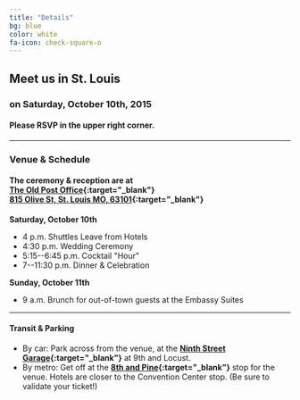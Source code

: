 ```yaml
---
title: "Details"
bg: blue
color: white
fa-icon: check-square-o
---
```


## **Meet us in St. Louis**

### on Saturday, October 10th, 2015

#### **Please RSVP in the upper right corner.**

-------------------------

### **Venue & Schedule**

#### The ceremony & reception are at<br> **[The Old Post Office](http://oldpostofficestl.com/){:target="_blank"}** <br>[815 Olive St, St. Louis MO, 63101](https://www.google.com/maps?ll=38.629057,-90.192944&z=16&t=m&hl=en-US&gl=US&mapclient=embed&cid=16792576850699164824){:target="_blank"}

**Saturday, October 10th**

* 4 p.m. Shuttles Leave from Hotels
* 4:30 p.m. Wedding Ceremony
* 5:15--6:45 p.m. Cocktail "Hour"
* 7--11:30 p.m. Dinner & Celebration

**Sunday, October 11th**

* 9 a.m. Brunch for out-of-town guests at the Embassy Suites

-------------------------

#### **Transit & Parking**

* By car: Park across from the venue, at the **[Ninth Street Garage](https://www.google.com/maps/place/N+9th+St+%26+Locust+St,+St+Louis,+MO+63101/@38.6298545,-90.1929609,17z/data=!4m2!3m1!1s0x87d8b318e46a07eb:0xd43af225cbe6122a){:target="_blank"}** at 9th and Locust.
* By metro: Get off at the **[8th and Pine](https://www.google.com/maps/place/8th+and+Pine+Metrolink+Station/@38.627908,-90.192705,17z/data=!3m1!4b1!4m2!3m1!1s0x87d8b3193f742a2d:0x2e8ce342f1b2d0a5){:target="_blank"}** stop for the venue. Hotels are closer to the Convention Center stop. (Be sure to validate your ticket!)


<!--
<div class="icontain" height="300">
<iframe src="https://www.google.com/maps/embed?pb=!1m18!1m12!1m3!1d3116.8866905752934!2d-90.19253482248763!3d38.628487672892284!2m3!1f0!2f0!3f0!3m2!1i1024!2i768!4f13.1!3m3!1m2!1s0x87d8b319202f6377%3A0xe90b37acc15f1c98!2sOLD+POST+OFFICE+-+ST.+LOUIS!5e0!3m2!1sen!2sus!4v1425090253860" width="600" height="300" frameborder="0" style="border:0"></iframe>
</div>
-->